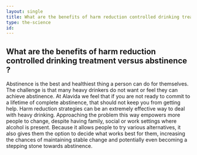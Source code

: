 ```yaml
---
layout: single
title: What are the benefits of harm reduction controlled drinking treatment versus abstinence ?
type: the-science
id: 
---
```


## What are the benefits of harm reduction controlled drinking treatment versus abstinence ?

Abstinence is the best and healthiest thing a person can do for themselves. The challenge is that many heavy drinkers do not want or feel they can achieve abstinence. At Alavida we feel that if you are not ready to commit to a lifetime of complete abstinence, that should not keep you from getting help. Harm reduction strategies can be an extremely effective way to deal with heavy drinking. Approaching the problem this way empowers more people to change, despite having  family, social or work settings where alcohol is present. Because it allows people to try various alternatives, it also gives them the option to decide what works best for them, increasing the chances of maintaining stable change and potentially even becoming a stepping stone towards abstinence.


